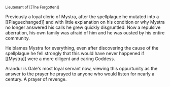 <small> Lieutenant of [[The Forgotten]]<big>

Previously a loyal cleric of Mystra, after the spellplague he mutated into a [[Plaguechanged]] and with little explanation on his condition or why Mystra no longer answered his calls he grew quickly disgruntled. Now a repulsive aberration, his own family was afraid of him and he was ousted by his entire community. 

He blames Mystra for everything, even after discovering the cause of the spellplague he fell strongly that this would have never happened if [[Mystra]] were a more diligent and caring Goddess. 

Arandur is Gale's most loyal servant now, viewing this oppurtunity as the answer to the prayer he  prayed to anyone who would listen for nearly a century. A prayer of revenge.
